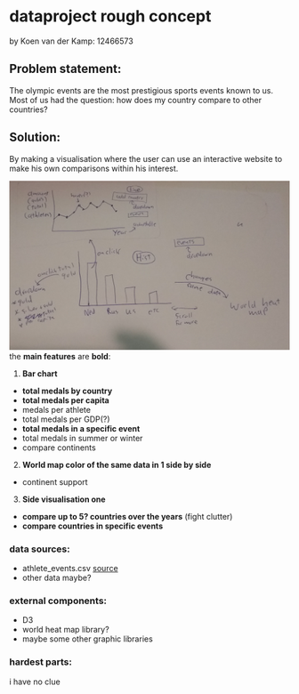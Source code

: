 # dataproject rough concept
 by Koen van der Kamp: 12466573
## Problem statement:
The olympic events are the most prestigious sports events known to us. Most of us had the question: how does my country compare to other countries?

## Solution:
By making a visualisation where the user can use an interactive website to make his own comparisons within his interest.

![proposed project visualisation](project.png)
the __main features__ are __bold__:
1. __Bar chart__
  * __total medals by country__
  * __total medals per capita__
  * medals per athlete
  * total medals per GDP(?)
  * __total medals in a specific event__
  * total medals in summer or winter
  * compare continents


2. __World map color of the same data in 1 side by side__
  * continent support


3. __Side visualisation one__
  * __compare up to 5? countries over the years__ (fight clutter)
  * __compare countries in specific events__





### data sources:
* athlete_events.csv [source](https://www.kaggle.com/heesoo37/120-years-of-olympic-history-athletes-and-results)
* other data maybe?

### external components:
* D3
* world heat map library?
* maybe some other graphic libraries

### hardest parts:
i have no clue
